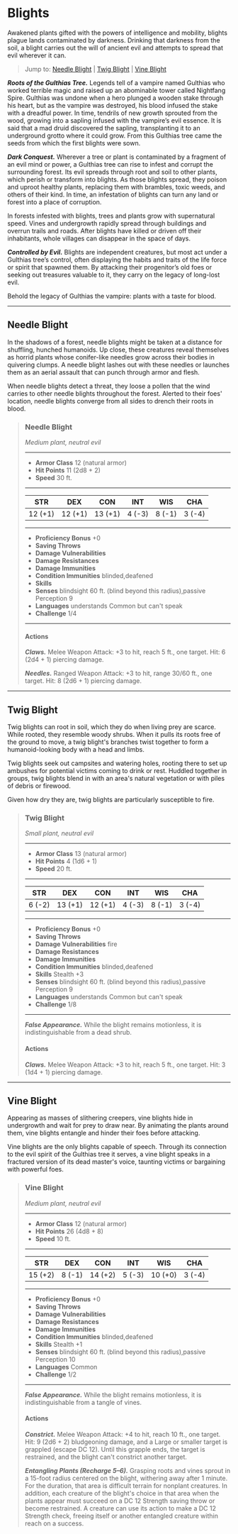 # Blights
Awakened plants gifted with the powers of intelligence and mobility, blights plague lands contaminated by darkness. Drinking that darkness from the soil, a blight carries out the will of ancient evil and attempts to spread that evil wherever it can.

> Jump to: [Needle Blight](#needle-blight) | [Twig Blight](#twig-blight) | [Vine Blight](#vine-blight)

***Roots of the Gulthias Tree.*** Legends tell of a vampire named Gulthias who worked terrible magic and raised up an abominable tower called Nightfang Spire. Gulthias was undone when a hero plunged a wooden stake through his heart, but as the vampire was destroyed, his blood infused the stake with a dreadful power. In time, tendrils of new growth sprouted from the wood, growing into a sapling infused with the vampire’s evil essence. It is said that a mad druid discovered the sapling, transplanting it to an underground grotto where it could grow. From this Gulthias tree came the seeds from which the first blights were sown.

***Dark Conquest.*** Wherever a tree or plant is contaminated by a fragment of an evil mind or power, a Gulthias tree can rise to infest and corrupt the surrounding forest. Its evil spreads through root and soil to other plants, which perish or transform into blights. As those blights spread, they poison and uproot healthy plants, replacing them with brambles, toxic weeds, and others of their kind. In time, an infestation of blights can turn any land or forest into a place of corruption.

In forests infested with blights, trees and plants grow with supernatural speed. Vines and undergrowth rapidly spread through buildings and overrun trails and roads. After blights have killed or driven off their inhabitants, whole villages can disappear in the space of days.

***Controlled by Evil.*** Blights are independent creatures, but most act under a Gulthias tree’s control, often displaying the habits and traits of the life force or spirit that spawned them. By attacking their progenitor’s old foes or seeking out treasures valuable to it, they carry on the legacy of long-lost evil.

Behold the legacy of Gulthias the vampire: plants with a taste for blood.

---

## Needle Blight
In the shadows of a forest, needle blights might be taken at a distance for shuffling, hunched humanoids. Up close, these creatures reveal themselves as horrid plants whose conifer-like needles grow across their bodies in quivering clumps. A needle blight lashes out with these needles or launches them as an aerial assault that can punch through armor and flesh.

When needle blights detect a threat, they loose a pollen that the wind carries to other needle blights throughout the forest. Alerted to their foes' location, needle blights converge from all sides to drench their roots in blood.

>### Needle Blight
>*Medium plant, neutral evil*
>___
>- **Armor Class** 12 (natural armor)
>- **Hit Points** 11 (2d8 + 2)
>- **Speed** 30 ft.
>___
>|**STR**|**DEX**|**CON**|**INT**|**WIS**|**CHA**|
>|:---:|:---:|:---:|:---:|:---:|:---:|
>|12 (+1)|12 (+1)|13 (+1)|4 (-3)|8 (-1)|3 (-4)|
>
>___
>- **Proficiency Bonus** +0
>- **Saving Throws** 
>- **Damage Vulnerabilities** 
>- **Damage Resistances** 
>- **Damage Immunities** 
>- **Condition Immunities** blinded,deafened
>- **Skills** 
>- **Senses** blindsight 60 ft. (blind beyond this radius),passive Perception 9
>- **Languages** understands Common but can't speak
>- **Challenge** 1/4
>___
>#### Actions
>***Claws.*** Melee Weapon Attack: +3 to hit, reach 5 ft., one target. Hit: 6 (2d4 + 1) piercing damage.
>
>***Needles.*** Ranged Weapon Attack: +3 to hit, range 30/60 ft., one target. Hit: 8 (2d6 + 1) piercing damage.
>

---

## Twig Blight
Twig blights can root in soil, which they do when living prey are scarce. While rooted, they resemble woody shrubs. When it pulls its roots free of the ground to move, a twig blight's branches twist together to form a humanoid-looking body with a head and limbs.

Twig blights seek out campsites and watering holes, rooting there to set up ambushes for potential victims coming to drink or rest. Huddled together in groups, twig blights blend in with an area's natural vegetation or with piles of debris or firewood.

Given how dry they are, twig blights are particularly susceptible to fire.

>### Twig Blight
>*Small plant, neutral evil*
>___
>- **Armor Class** 13 (natural armor)
>- **Hit Points** 4 (1d6 + 1)
>- **Speed** 20 ft.
>___
>|**STR**|**DEX**|**CON**|**INT**|**WIS**|**CHA**|
>|:---:|:---:|:---:|:---:|:---:|:---:|
>|6 (-2)|13 (+1)|12 (+1)|4 (-3)|8 (-1)|3 (-4)|
>
>___
>- **Proficiency Bonus** +0
>- **Saving Throws** 
>- **Damage Vulnerabilities** fire
>- **Damage Resistances** 
>- **Damage Immunities** 
>- **Condition Immunities** blinded,deafened
>- **Skills** Stealth +3
>- **Senses** blindsight 60 ft. (blind beyond this radius),passive Perception 9
>- **Languages** understands Common but can't speak
>- **Challenge** 1/8
>___
>***False Appearance.*** While the blight remains motionless, it is indistinguishable from a dead shrub.
>
>#### Actions
>***Claws.*** Melee Weapon Attack: +3 to hit, reach 5 ft., one target. Hit: 3 (1d4 + 1) piercing damage.
>

---

## Vine Blight
Appearing as masses of slithering creepers, vine blights hide in undergrowth and wait for prey to draw near. By animating the plants around them, vine blights entangle and hinder their foes before attacking.

Vine blights are the only blights capable of speech. Through its connection to the evil spirit of the Gulthias tree it serves, a vine blight speaks in a fractured version of its dead master's voice, taunting victims or bargaining with powerful foes.

>### Vine Blight
>*Medium plant, neutral evil*
>___
>- **Armor Class** 12 (natural armor)
>- **Hit Points** 26 (4d8 + 8)
>- **Speed** 10 ft.
>___
>|**STR**|**DEX**|**CON**|**INT**|**WIS**|**CHA**|
>|:---:|:---:|:---:|:---:|:---:|:---:|
>|15 (+2)|8 (-1)|14 (+2)|5 (-3)|10 (+0)|3 (-4)|
>
>___
>- **Proficiency Bonus** +0
>- **Saving Throws** 
>- **Damage Vulnerabilities** 
>- **Damage Resistances** 
>- **Damage Immunities** 
>- **Condition Immunities** blinded,deafened
>- **Skills** Stealth +1
>- **Senses** blindsight 60 ft. (blind beyond this radius),passive Perception 10
>- **Languages** Common
>- **Challenge** 1/2
>___
>***False Appearance.*** While the blight remains motionless, it is indistinguishable from a tangle of vines.
>
>#### Actions
>***Constrict.*** Melee Weapon Attack: +4 to hit, reach 10 ft., one target. Hit: 9 (2d6 + 2) bludgeoning damage, and a Large or smaller target is grappled (escape DC 12). Until this grapple ends, the target is restrained, and the blight can't constrict another target.
>
>***Entangling Plants (Recharge 5–6).*** Grasping roots and vines sprout in a 15-foot radius centered on the blight, withering away after 1 minute. For the duration, that area is difficult terrain for nonplant creatures. In addition, each creature of the blight's choice in that area when the plants appear must succeed on a DC 12 Strength saving throw or become restrained. A creature can use its action to make a DC 12 Strength check, freeing itself or another entangled creature within reach on a success.
>

